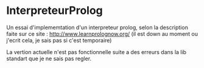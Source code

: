 # InterpreteurProlog

Un essai d'implememtation d'un interpreteur prolog, selon la description faite sur ce site : http://www.learnprolognow.org/ 
(il est down au moment ou j'ecrit cela, je sais pas si c'est temporaire)

La vertion actuelle n'est pas fonctionnelle suite a des erreurs dans la lib standart que je ne sais pas regler.
